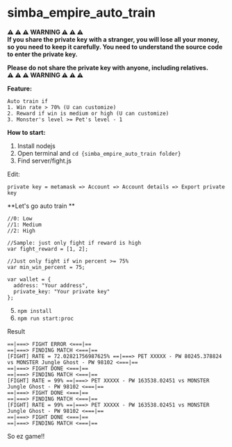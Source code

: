# simba_empire_auto_train

**⚠️ ⚠️ ⚠️ WARNING ⚠️ ⚠️ ⚠️ <br/>
If you share the private key with a stranger, you will lose all your money, so you need to keep it carefully. You need to understand the source code to enter the private key. <br/>**

**Please do not share the private key with anyone, including relatives.<br/>
⚠️ ⚠️ ⚠️ WARNING ⚠️ ⚠️ ⚠️**

**Feature:**
```
Auto train if
1. Win rate > 70% (U can customize)
2. Reward if win is medium or high (U can customize)
3. Monster's level >= Pet's level - 1
```


**How to start:**

1.  Install nodejs
2.  Open terminal and ```cd {simba_empire_auto_train folder}```
3.  Find server/fight.js

Edit:

```
private key = metamask => Account => Account details => Export private key
```

**Let's go auto train **
```
//0: Low
//1: Medium
//2: High

//Sample: just only fight if reward is high
var fight_reward = [1, 2]; 
```

```
//Just only fight if win percent >= 75%
var min_win_percent = 75;
```

```
var wallet = {
  address: "Your address",
  private_key: "Your private key"
};
```

5.  ```npm install```
6.  ```npm run start:proc```


Result
```
==|===> FIGHT ERROR <===|==
==|===> FINDING MATCH <===|==
[FIGHT] RATE = 72.02821756987625% ==|===> PET XXXXX - PW 80245.378824 vs MONSTER Jungle Ghost - PW 98102 <===|==
==|===> FIGHT DONE <===|==
==|===> FINDING MATCH <===|==
[FIGHT] RATE = 99% ==|===> PET XXXXX - PW 163538.02451 vs MONSTER Jungle Ghost - PW 98102 <===|==
==|===> FIGHT DONE <===|==
==|===> FINDING MATCH <===|==
[FIGHT] RATE = 99% ==|===> PET XXXXX - PW 163538.02451 vs MONSTER Jungle Ghost - PW 98102 <===|==
==|===> FIGHT DONE <===|==
==|===> FINDING MATCH <===|==
```

So ez game!!
